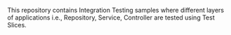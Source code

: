 This repository contains Integration Testing samples where different layers of applications i.e., Repository, Service, Controller are tested using Test Slices.
